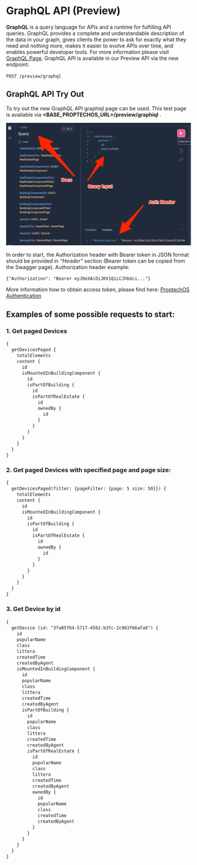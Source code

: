 # GraphQL API (Preview)

**GraphQL** is a query language for APIs and a runtime for fulfilling API queries. GraphQL provides a complete and understandable description of the data in your graph, gives clients the power to ask for exactly what they need and nothing more, makes it easier to evolve APIs over time, and enables powerful developer tools. For more information please visit [GraphQL Page](https://graphql.org/).
GraphQL API is available in our Preview API via the new endpoint:

`POST /preview/graphql`

## GraphQL API Try Out

To try out the new GraphQL API graphiql page can be used. This test page is available via **<BASE_PROPTECHOS_URL>/preview/graphiql** .

![GraphQl Page](../../images/p8s_graphql_try_page.png)

In order to start, the Authorization header with Bearer token in JSON format should be provided in _“Header”_ section (Bearer token can be copied from the Swagger page).  Authorization header example:

````
{"Authorization": "Bearer eyJ0eXAiOiJKV1QiLCJhbGci..."}
````

More information how to obtain access token, please find here: [ProptechOS Authentication](https://github.com/idun-corp/docs/blob/main/ProptechOS-Api/authentication/README.md#authentication)

## Examples of some possible requests to start:

### 1. Get paged Devices

```
{
  getDevicesPaged { 
    totalElements 
    content { 
      id 
      isMountedInBuildingComponent { 
        id 
        isPartOfBuilding { 
          id 
          isPartOfRealEstate { 
            id 
            ownedBy { 
              id 
            } 
          } 
        } 
      } 
    } 
  }
}
```

### 2. Get paged Devices with specified page and page size:

```
{
  getDevicesPaged(filter: {pageFilter: {page: 5 size: 50}}) { 
    totalElements 
    content { 
      id 
      isMountedInBuildingComponent { 
        id 
        isPartOfBuilding { 
          id 
          isPartOfRealEstate { 
            id 
            ownedBy { 
              id 
            } 
          } 
        } 
      } 
    } 
  }
}
```

### 3. Get Device by id

```
{
  getDevice (id: "3fa85f64-5717-4562-b3fc-2c963f66afa6") { 
    id 
    popularName 
    class 
    littera 
    createdTime 
    createdByAgent 
    isMountedInBuildingComponent { 
      id 
      popularName 
      class 
      littera 
      createdTime 
      createdByAgent 
      isPartOfBuilding { 
        id 
        popularName 
        class 
        littera 
        createdTime 
        createdByAgent 
        isPartOfRealEstate { 
          id 
          popularName 
          class 
          littera 
          createdTime 
          createdByAgent 
          ownedBy { 
            id 
            popularName 
            class 
            createdTime 
            createdByAgent 
          } 
        } 
      } 
    } 
  }
}
```


